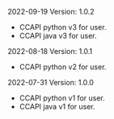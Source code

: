 2022-09-19 Version: 1.0.2
- CCAPI python v3 for user.
- CCAPI java v3 for user.

2022-08-18 Version: 1.0.1
- CCAPI python v2 for user.

2022-07-31 Version: 1.0.0
- CCAPI python v1 for user.
- CCAPI java v1 for user.

